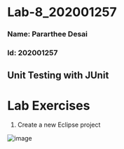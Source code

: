 # Lab-8_202001257

### Name: Pararthee Desai
### Id: 202001257

## Unit Testing with JUnit

# Lab Exercises

1. Create a new Eclipse project

![image](https://user-images.githubusercontent.com/75672638/233595000-a50885b9-2c0b-4488-9961-27256f574143.png)
